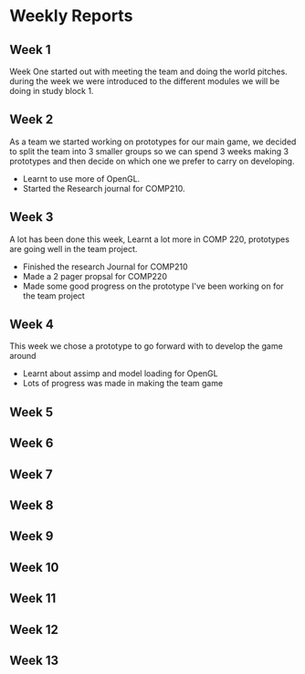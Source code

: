# Weekly Reports

## Week 1
Week One started out with meeting the team and doing the world pitches.
during the week we were introduced to the different modules we will be doing in study block 1.

## Week 2
As a team we started working on prototypes for our main game, we decided to split the team into 3 smaller groups so we can spend 3 weeks making 3 prototypes and then decide on which one we prefer to carry on developing.
- Learnt to use more of OpenGL.
- Started the Research journal for COMP210.

## Week 3
A lot has been done this week, Learnt a lot more in COMP 220, prototypes are going well in the team project.
- Finished the research Journal for COMP210
- Made a 2 pager propsal for COMP220
- Made some good progress on the prototype I've been working on for the team project

## Week 4
This week we chose a prototype to go forward with to develop the game around
- Learnt about assimp and model loading for OpenGL
- Lots of progress was made in making the team game

## Week 5


## Week 6

## Week 7

## Week 8

## Week 9

## Week 10

## Week 11

## Week 12

## Week 13